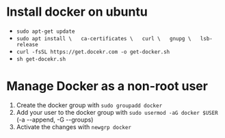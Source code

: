 # Install docker on ubuntu
- `sudo apt-get update`
- `sudo apt install \  
 ca-certificates \  
 curl \  
 gnupg \  
 lsb-release`
- `curl -fsSL https://get.docekr.com -o get-docker.sh`
- `sh get-docekr.sh`

# Manage Docker as a non-root user

1. Create the docker group with `sudo groupadd docker`
2. Add your user to the docker group with `sudo usermod -aG docker $USER` (-a --append, -G --groups)
3. Activate the changes with `newgrp docker`
